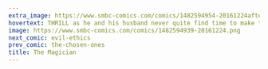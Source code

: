 ```yaml
---
extra_image: https://www.smbc-comics.com/comics/1482594954-20161224after.png
hovertext: THRILL as he and his husband never quite find time to make that trip to Paris.
image: https://www.smbc-comics.com/comics/1482594939-20161224.png
next_comic: evil-ethics
prev_comic: the-chosen-ones
title: The Magician
---
```


